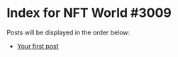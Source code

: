 # Index for NFT World #3009
Posts will be displayed in the order below:

- [Your first post](./001-first.md)

